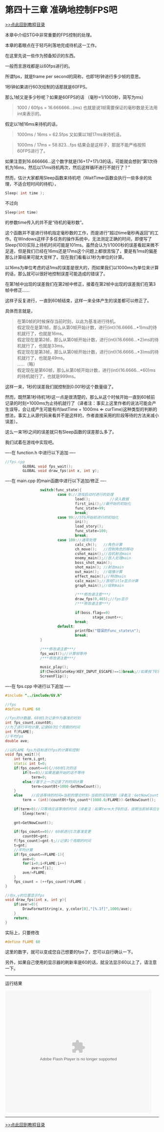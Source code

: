 # 第四十三章 准确地控制FPS吧

[>>点此回到教程目录](pro_doc.md)

本章中介绍STG中非常重要的FPS控制的处理。

本章的着眼点在于轻巧利落地完成待机这一工作。

在这里先说一些作为预备知识的东西。

一般而言游戏都是以60fps进行的。

所谓fps，就是frame per second的简称，也即1秒钟进行多少帧的意思。

1秒钟如果进行60次绘制的话那就是60FPS。

那么1帧又是多少秒呢？如果是60FPS的话
（毫秒=1/1000秒，简写为ms）

>1000 / 60fps = 16.666666…(ms)
也就是说1帧需要保证的毫秒数是无法用int来表示的。

假定以1帧16ms来待机的话，

>1000ms / 16ms = 62.5fps
又如果以1帧17ms来待机话，

>1000ms / 17ms = 58.823…fps
结果会是这样子，那就不能严格按照60FPS进行了。

如果注意到16.666666…这个数字就是(16+17+17)/3的话，可能就会想到“第1次待机为16ms，然后以17ms待机两次，然后这样循环进行不就行了？”

然而，估计大家都用Sleep函数来待机吧（WaitTimer函数会执行一些多余的处理，不适合短时间的待机），
```cpp
Sleep( int time );
```
不过向
```cpp
Sleep(int time)
```
的参数time传入的并不是“待机的毫秒数”。

这个函数并不是进行待机指定毫秒数的工作，而是进行“超过time毫秒再返回”的工作。在Windows这样子多任务的操作系统中，无法测定正确的时间，即便写了Sleep(100)实际上待机时间可能是101ms。虽然会认为1/1000秒的误差看起来微不足道，但是我们已经在16ms还是17ms这个问题上都很苦恼了，要是有1ms的偏差那么计算结果可就大变样了。现在我们看看以1秒为单位的计算。

以16ms为单位考虑的话1ms的误差是很大的，而如果我们以1000ms为单位来计算的话，那么就可以很好地控制误差可能造成的错误了。

在第1帧中出现的误差我们在第2帧中修正，接着在第2帧中出现的误差我们在第3帧中修正……

这样子反复进行，一直到60帧结束，这样一来全体产生的误差都可以修正了。

具体而言就是，

>在第0帧的时候保存当前时刻，以此为基准进行待机。  
>假定现在是第1帧，那么从第0帧开始计数，进行(int)(16.6666…*1)ms的待机就行了，也就是16ms。  
>假定现在是第2帧，那么从第0帧开始计数，进行(int)(16.6666…*2)ms的待机就行了，也就是33ms。  
>假定现在是第3帧，那么从第0帧开始计数，进行(int)(16.6666…*3)ms的待机就行了，也就是49ms。  
>……（略）  
>假定现在是第60帧，那么从第0帧开始计数，进行(int)(16.6666…*60)ms的待机就行了，也就是999ms。  

这样一来，1秒的误差我们就控制到0.001秒这个数量级了。

然而，既然第1秒待机1秒这一点是很清楚的，那么从这个时候开始一直到60帧前记录的时刻+1000ms为止待机就行了（译者注：事实上这里作者的说法可能会产生误导，会让成产生可能有if(lastTime + 1000ms ⇐ curTime)这种类型的判断的想法，事实上从源代码来看并不是这样的，作者直接采用的阶段等待的方法来减小误差）。

这么一来1秒之间的误差就只有Sleep函数的误差那么多了。

我们试着在游戏中实现吧。

—-在 function.h 中进行以下追加 —-
```.cpp
//fps.cpp
        GLOBAL void fps_wait();
        GLOBAL void draw_fps(int x, int y);
```
—-在 main.cpp 的main函数中进行以下追加/修正 —-
```cpp
                switch(func_state){
                        case 0://游戏启动时进行的处理
                                load();         //读入数据
                                first_ini();//最开始的初始化
                                func_state=99;
                                break;
                        case 99://STG开始前进行的初始化
                                ini();
                                load_story();
                                func_state=100;
                                break;
                        case 100://通常处理
                                calc_ch();   //角色计算
                                ch_move();   //控制角色的移动
                                cshot_main();//自机射击main 
                                enemy_main();//敌人处理main
                                boss_shot_main();
                                shot_main(); //射击main
                                out_main();  //碰撞计算
                                effect_main();//特效main
                                calc_main();//游戏Title显示计算
                                graph_main();//绘制main
 
                                /***修改请注意***/
                                draw_fps(0,465);//fps显示
                                /***修改请注意***/
 
                                if(boss.flag==0)
                                        stage_count++;
                                break;
                        default:
                                printfDx("错误的func_state\n");
                                break;
                }
 
                /***修改请注意***/
                fps_wait();//计算帧等待
                /***修改请注意***/
 
                music_play();
                if(CheckStateKey(KEY_INPUT_ESCAPE)==1)break;//如果按下ESC键则跳出循环
                ScreenFlip();
```
—-在 fps.cpp 中进行以下追加 —-
```cpp
#include "../include/GV.h"
 
//fps
#define FLAME 60
 
//fps的计数器，60帧1次记录作为基准的时刻
int fps_count,count0t;
//为了进行平均计算,记录60次1个周期的时间
int f[FLAME];
//平均fps
double ave;
 
//以FLAME fps为目标进行fps的计算和控制
void fps_wait(){
    int term,i,gnt;
    static int t=0;
    if(fps_count==0){//60帧1次的话
        if(t==0)//如果是最开始的话不等待
            term=0;
        else//基于上一次记录了的时间计算
            term=count0t+1000-GetNowCount();
    }
    else    //应该等待的时间=当前的理论时刻-当前的实际时刻（译者注：GetNowCount()是DX Library中类似GetTickCount()的函数，用于返回系统启动后到当前为止的毫秒精度的时间计数）
        term = (int)(count0t+fps_count*(1000.0/FLAME))-GetNowCount();
 
    if(term>0)//只等待应该等待的时间（译者注：如果term大于0的话，说明当前帧率应该到达的值还超过了当前的时刻，那么就等待这个差值即可；反过来则无需等待，因为说明当前帧等待的时间早就被超过了，之所以出现这种情况一般是因为绘制过程太多影响了效率）
        Sleep(term);
 
    gnt=GetNowCount();
 
    if(fps_count==0)// 60帧进行1次基准变更
        count0t=gnt;
    f[fps_count]=gnt-t;//记录1个周期的时间
    t=gnt;
    //平均计算
    if(fps_count==FLAME-1){
        ave=0;
        for(i=0;i<FLAME;i++)
            ave+=f[i];
        ave/=FLAME;
    }
    fps_count = (++fps_count)%FLAME ;
}
 
//在x,y的位置显示fps
void draw_fps(int x, int y){
    if(ave!=0){
        DrawFormatString(x, y,color[0],"[%.1f]",1000/ave);
    }
    return;
}
```
实际上，只要修改
```cpp
#define FLAME 60
```
这里的数字，就可以变成您自己想要的fps了，您可以自行确认一下。

另外，如果自己使用的显示器的刷新率是60的话，就没法显示60以上了，请注意一下。

---

运行结果

<embed src="http://player.youku.com/player.php/Type/Folder/Fid/23155717/Ob/1/sid/XODQ3ODMyMTYw/v.swf" quality="high" width="480" height="400" align="middle" allowScriptAccess="always" allowFullScreen="true" mode="transparent" type="application/x-shockwave-flash"></embed>

---
[>>点此回到教程目录](pro_doc.md)